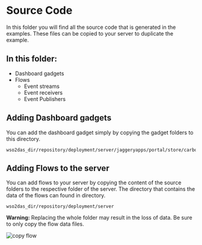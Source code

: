 # Source Code

In this folder you will find all the source code that is generated in the examples. These files can be copied to your server to duplicate the example.

## In this folder:  
* Dashboard gadgets  
* Flows
	* Event streams  
	* Event receivers  
	* Event Publishers  

## Adding Dashboard gadgets

You can add the dashboard gadget simply by copying the gadget folders to this directory.  

	wso2das_dir/repository/deployment/server/jaggeryapps/portal/store/carbon.super/fs/gadget  

## Adding Flows to the server

You can add flows to your server by copying the content of the source folders to the respective folder of the server. The directory that contains the data of the flows can found in directory.  

	wso2das_dir/repository/deployment/server 
>  
__Warning:__ Replacing the whole folder may result in the loss of data. Be sure to only copy the flow data files.  
>

![copy flow](img/copyflow.gif)  
